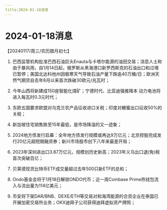 ```yaml
---
title:2024-01-18消息
---
```

# 2024-01-18消息
【20240117/周三/农历腊月初七】

1. 巴西监管机构批准巴西石油巨头Enauta与卡塔尔能源的油田交易；消息人士称由于暴风雨，自1月14日起，俄罗斯从黑海港口新罗西斯克的石油出口和过境已暂停；美国北达科他州因极寒天气导致石油产量下跌逾40万桶/日；欧洲天然气期货自去年8月以来首次跌破30欧元/兆瓦时；

2. 今年山西将新建成150座智能化煤矿；宁德时代、比亚迪强推降本 动力电池将进入每瓦时0.3元时代；

3. 东欧五国要求欧盟对乌克兰农产品征收进口关税；印度对糖蜜出口征收50%的关税；

4. 新加坡住宅销售跌至15年最低，是市场降温的又一迹象；

5. 2024地方债发行启幕：全年地方债发行规模或再达9万亿元；北京控股完成发行20亿元超短期融资券；新兴市场股市创下八年来最差开局；

6. 2023年深圳进出口3.87万亿元，规模创历史新高；2023年义乌出口退(免)税首次突破百亿；

7. 贝莱德现货比特币ETF成交量超过去年500只新ETF的总和；

8. Ondo基金会将于1月18日解锁ONDO代币；近一周Coinbase Prime热钱包流入与流出量为114亿美元；

9. 币安将下架DAR/BNB、DEXE/ETH等交易对和海湾能源的合资企业在泰国已开展加密交易所业务；OKX迪拜子公司获得迪拜虚拟资产牌照；